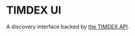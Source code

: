 # TIMDEX UI

A discovery interface backed by [the TIMDEX API](https://github.com/MITLibraries/timdex).
